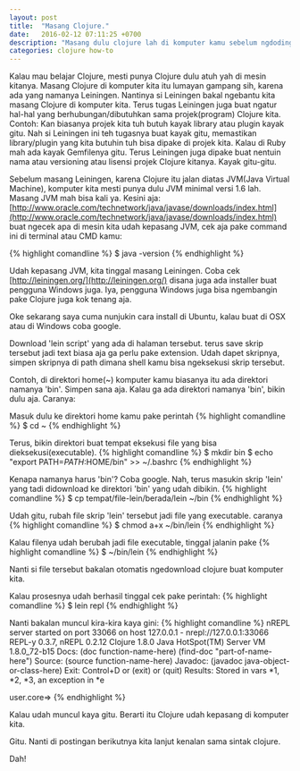 ```yaml
---
layout: post
title:  "Masang Clojure."
date:   2016-02-12 07:11:25 +0700
description: "Masang dulu clojure lah di komputer kamu sebelum ngdoding clojure"
categories: clojure how-to
---
```


Kalau mau belajar Clojure, mesti punya Clojure dulu atuh yah di mesin kitanya. Masang Clojure di komputer kita itu lumayan gampang sih, karena ada yang namanya Leiningen. Nantinya si Leiningen bakal ngebantu kita masang Clojure di komputer kita. Terus tugas Leiningen juga buat ngatur hal-hal yang berhubungan/dibutuhkan sama projek(program) Clojure kita. Contoh: Kan biasanya projek kita tuh butuh kayak library atau plugin kayak gitu. Nah si Leiningen ini teh tugasnya buat kayak gitu, memastikan library/plugin yang kita butuhin tuh bisa dipake di projek kita. Kalau di Ruby mah ada kayak Gemfilenya gitu. Terus Leiningen juga dipake buat nentuin nama atau versioning atau lisensi projek Clojure kitanya. Kayak gitu-gitu.

Sebelum masang Leiningen, karena Clojure itu jalan diatas JVM(Java Virtual Machine), komputer kita mesti punya dulu JVM minimal versi 1.6 lah.  Masang JVM mah bisa kali ya. Kesini aja: [http://www.oracle.com/technetwork/java/javase/downloads/index.html](http://www.oracle.com/technetwork/java/javase/downloads/index.html) buat ngecek apa di mesin kita udah kepasang JVM, cek aja pake command ini di terminal atau CMD kamu:

{% highlight comandline %}
  $ java -version
{% endhighlight %}

Udah kepasang JVM, kita tinggal masang Leiningen. Coba cek [http://leiningen.org/](http://leiningen.org/) disana juga ada installer buat pengguna Windows juga. Iya, pengguna Windows juga bisa ngembangin pake Clojure juga kok tenang aja.

Oke sekarang saya cuma nunjukin cara install di Ubuntu, kalau buat di OSX atau di Windows coba google.

Download 'lein script' yang ada di halaman tersebut. terus save skrip tersebut jadi text biasa aja ga perlu pake extension. Udah dapet skripnya, simpen skripnya di path dimana shell kamu bisa ngeksekusi skrip tersebut.

Contoh, di direktori home(~) komputer kamu biasanya itu ada direktori namanya 'bin'. Simpen sana aja. Kalau ga ada direktori namanya 'bin', bikin dulu aja. Caranya:

Masuk dulu ke direktori home kamu pake perintah
{% highlight comandline %}
  $ cd ~
{% endhighlight %}

Terus, bikin direktori buat tempat eksekusi file yang bisa dieksekusi(executable).
{% highlight comandline %}
  $ mkdir bin
  $ echo "export PATH=$PATH:$HOME/bin" >> ~/.bashrc
{% endhighlight %}

Kenapa namanya harus 'bin'? Coba google. Nah, terus masukin skrip 'lein' yang tadi didownload ke direktori 'bin' yang udah dibikin.
{% highlight comandline %}
  $ cp tempat/file-lein/berada/lein ~/bin
{% endhighlight %}

Udah gitu, rubah file skrip 'lein' tersebut jadi file yang executable. caranya
{% highlight comandline %}
  $ chmod a+x ~/bin/lein
{% endhighlight %}

Kalau filenya udah berubah jadi file executable, tinggal jalanin pake
{% highlight comandline %}
  $ ~/bin/lein
{% endhighlight %}

Nanti si file tersebut bakalan otomatis ngedownload clojure buat komputer kita.

Kalau prosesnya udah berhasil tinggal cek pake perintah:
{% highlight comandline %}
  $ lein repl
{% endhighlight %}

Nanti bakalan muncul kira-kira kaya gini:
{% highlight comandline %}
  nREPL server started on port 33066 on host 127.0.0.1 - nrepl://127.0.0.1:33066
  REPL-y 0.3.7, nREPL 0.2.12
  Clojure 1.8.0
  Java HotSpot(TM) Server VM 1.8.0_72-b15
      Docs: (doc function-name-here)
            (find-doc "part-of-name-here")
    Source: (source function-name-here)
   Javadoc: (javadoc java-object-or-class-here)
      Exit: Control+D or (exit) or (quit)
   Results: Stored in vars *1, *2, *3, an exception in *e

  user.core=>
{% endhighlight %}

Kalau udah muncul kaya gitu. Berarti itu Clojure udah kepasang di komputer kita. 

Gitu. Nanti di postingan berikutnya kita lanjut kenalan sama sintak clojure. 

Dah!